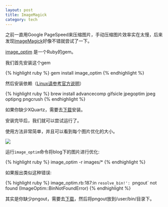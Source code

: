 ```yaml
---
layout: post
title: ImageMagick
category: tech
---
```

之前一直用Google PageSpeed来压缩图片，手动压缩图片效率实在太慢，后来发现[ImageMagick](http://hooopo.writings.io/articles/5-generate-progressive-jpeg-with-carrierwave-and-mini-magick)好像不错就尝试了一下。

[image_optim](https://github.com/toy/image_optim) 是一个Ruby的gem。

我们首先安装这个gem

{% highlight ruby %}
gem install image_optim
{% endhighlight %}

然后安装依赖（[Linux请参考官方说明](https://github.com/toy/image_optim)）

{% highlight ruby %}
brew install advancecomp gifsicle jpegoptim jpeg optipng pngcrush
{% endhighlight %}

如果你缺少XQuartz，需要去[下载](http://xquartz.macosforge.org/landing/)安装。

安装完毕后，我们就可以尝试运行了。

使用方法非常简单，并且可以看到每个图片优化的大小。

<img src="/images/2013/07/20130723-1.png" />

运行`image_optim`命令将blog下的图片进行优化: 

{% highlight ruby %}
image_optim -r images/*
{% endhighlight %}

如果报出类似这种错误: 

{% highlight ruby %}
image_optim.rb:187:in `resolve_bin!': `pngout` not found (ImageOptim::BinNotFoundError)
{% endhighlight %}

其实是你缺少pngout，需要去[下载](http://www.jonof.id.au/kenutils)，然后将pngout放到/user/bin/目录下。
